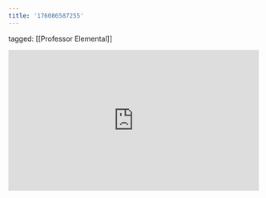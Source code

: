 ```yaml
---
title: '176086587255'
---
```

tagged: [[Professor Elemental]]
<iframe allow="accelerometer; autoplay; clipboard-write; encrypted-media; gyroscope; picture-in-picture" allowfullscreen="" frameborder="0" height="281" id="youtube_iframe" src="https://www.youtube.com/embed/tFL5GTKwonQ?feature=oembed&amp;enablejsapi=1&amp;origin=https://safe.txmblr.com&amp;wmode=opaque" width="500"></iframe>